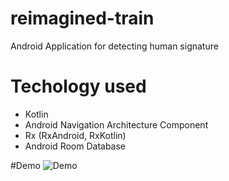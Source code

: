 # reimagined-train
Android Application for detecting human signature

# Techology used
- Kotlin
- Android Navigation Architecture Component
- Rx (RxAndroid, RxKotlin)
- Android Room Database

#Demo
![Demo](/art/signme.gif)